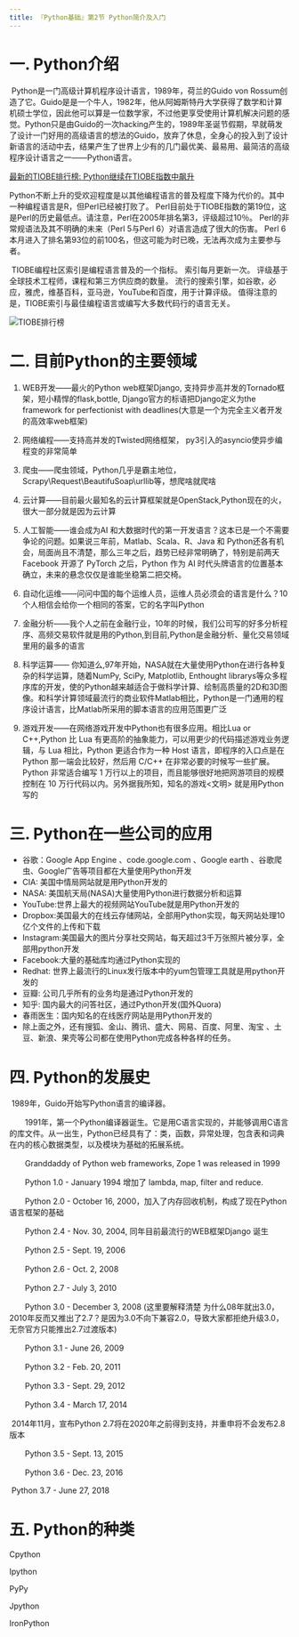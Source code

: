 ```yaml
---
title: 『Python基础』第2节 Python简介及入门
---
```


# 一. Python介绍

​        Python是一门高级计算机程序设计语言，1989年，荷兰的Guido von Rossum创造了它。Guido是是一个牛人，1982年，他从阿姆斯特丹大学获得了数学和计算机硕士学位，因此他可以算是一位数学家，不过他更享受使用计算机解决问题的感觉。Python只是由Guido的一次hacking产生的，1989年圣诞节假期，早就萌发了设计一门好用的高级语言的想法的Guido，放弃了休息，全身心的投入到了设计新语言的活动中去，结果产生了世界上少有的几门最优美、最易用、最简洁的高级程序设计语言之一——Python语言。

[最新的TIOBE排行榜: Python继续在TIOBE指数中飙升](https://www.tiobe.com/tiobe-index/)

​       Python不断上升的受欢迎程度是以其他编程语言的普及程度下降为代价的。其中一种编程语言是R，但Perl已经被打败了。 Perl目前处于TIOBE指数的第19位，这是Perl的历史最低点。请注意，Perl在2005年排名第3，评级超过10％。 Perl的非常规语法及其不明确的未来（Perl 5与Perl 6）对语言造成了很大的伤害。 Perl 6本月进入了排名第93位的前100名，但这可能为时已晚，无法再次成为主要参与者。

​       TIOBE编程社区索引是编程语言普及的一个指标。 索引每月更新一次。 评级基于全球技术工程师，课程和第三方供应商的数量。 流行的搜索引擎，如谷歌，必应，雅虎，维基百科，亚马逊，YouTube和百度，用于计算评级。 值得注意的是，TIOBE索引与最佳编程语言或编写大多数代码行的语言无关。

![TIOBE排行榜](C:\Users\Administrator\Desktop\YxLtN7FwhXrIpcv.png)

# 二. 目前Python的主要领域

1. WEB开发——最火的Python web框架Django, 支持异步高并发的Tornado框架，短小精悍的flask,bottle, Django官方的标语把Django定义为the framework for perfectionist with deadlines(大意是一个为完全主义者开发的高效率web框架)

2. 网络编程——支持高并发的Twisted网络框架， py3引入的asyncio使异步编程变的非常简单

3. 爬虫——爬虫领域，Python几乎是霸主地位，Scrapy\Request\BeautifuSoap\urllib等，想爬啥就爬啥

4. 云计算——目前最火最知名的云计算框架就是OpenStack,Python现在的火，很大一部分就是因为云计算

5. 人工智能——谁会成为AI 和大数据时代的第一开发语言？这本已是一个不需要争论的问题。如果说三年前，Matlab、Scala、R、Java 和 Python还各有机会，局面尚且不清楚，那么三年之后，趋势已经非常明确了，特别是前两天 Facebook 开源了 PyTorch 之后，Python 作为 AI 时代头牌语言的位置基本确立，未来的悬念仅仅是谁能坐稳第二把交椅。

6. 自动化运维——问问中国的每个运维人员，运维人员必须会的语言是什么？10个人相信会给你一个相同的答案，它的名字叫Python

7. 金融分析——我个人之前在金融行业，10年的时候，我们公司写的好多分析程序、高频交易软件就是用的Python,到目前,Python是金融分析、量化交易领域里用的最多的语言

8. 科学运算—— 你知道么,97年开始，NASA就在大量使用Python在进行各种复杂的科学运算，随着NumPy, SciPy, Matplotlib, Enthought librarys等众多程序库的开发，使的Python越来越适合于做科学计算、绘制高质量的2D和3D图像。和科学计算领域最流行的商业软件Matlab相比，Python是一门通用的程序设计语言，比Matlab所采用的脚本语言的应用范围更广泛

9. 游戏开发——在网络游戏开发中Python也有很多应用。相比Lua or C++,Python 比 Lua 有更高阶的抽象能力，可以用更少的代码描述游戏业务逻辑，与 Lua 相比，Python 更适合作为一种 Host 语言，即程序的入口点是在 Python 那一端会比较好，然后用 C/C++ 在非常必要的时候写一些扩展。Python 非常适合编写 1 万行以上的项目，而且能够很好地把网游项目的规模控制在 10 万行代码以内。另外据我所知，知名的游戏<文明> 就是用Python写的

# 三. Python在一些公司的应用

- 谷歌：Google App Engine 、code.google.com 、Google earth 、谷歌爬虫、Google广告等项目都在大量使用Python开发
- CIA: 美国中情局网站就是用Python开发的
- NASA: 美国航天局(NASA)大量使用Python进行数据分析和运算
- YouTube:世界上最大的视频网站YouTube就是用Python开发的
- Dropbox:美国最大的在线云存储网站，全部用Python实现，每天网站处理10亿个文件的上传和下载
- Instagram:美国最大的图片分享社交网站，每天超过3千万张照片被分享，全部用python开发
- Facebook:大量的基础库均通过Python实现的
- Redhat: 世界上最流行的Linux发行版本中的yum包管理工具就是用python开发的
- 豆瓣: 公司几乎所有的业务均是通过Python开发的
- 知乎: 国内最大的问答社区，通过Python开发(国外Quora)
- 春雨医生：国内知名的在线医疗网站是用Python开发的
- 除上面之外，还有搜狐、金山、腾讯、盛大、网易、百度、阿里、淘宝 、土豆、新浪、果壳等公司都在使用Python完成各种各样的任务。

# 四. Python的发展史

​       1989年，Guido开始写Python语言的编译器。

　　1991年，第一个Python编译器诞生。它是用C语言实现的，并能够调用C语言的库文件。从一出生，Python已经具有了：类，函数，异常处理，包含表和词典在内的核心数据类型，以及模块为基础的拓展系统。

　　Granddaddy of Python web frameworks, Zope 1 was released in 1999

　　Python 1.0 - January 1994 增加了 lambda, map, filter and reduce.

　　Python 2.0 - October 16, 2000，加入了内存回收机制，构成了现在Python语言框架的基础

　　Python 2.4 - Nov. 30, 2004, 同年目前最流行的WEB框架Django 诞生

　　Python 2.5 - Sept. 19, 2006

　　Python 2.6 - Oct. 2, 2008

　　Python 2.7 - July 3, 2010

　　Python 3.0 - December 3, 2008 (这里要解释清楚 为什么08年就出3.0，2010年反而又推出了2.7？是因为3.0不向下兼容2.0，导致大家都拒绝升级3.0，无奈官方只能推出2.7过渡版本)

　　Python 3.1 - June 26, 2009

　　Python 3.2 - Feb. 20, 2011

　　Python 3.3 - Sept. 29, 2012

　　Python 3.4 - March 17, 2014

​       2014年11月，宣布Python 2.7将在2020年之前得到支持，并重申将不会发布2.8版本

　　Python 3.5 - Sept. 13, 2015

　　Python 3.6 - Dec. 23, 2016

​       Python 3.7 - June 27, 2018

# 五. Python的种类

Cpython

Ipython

PyPy

Jpython

IronPython


